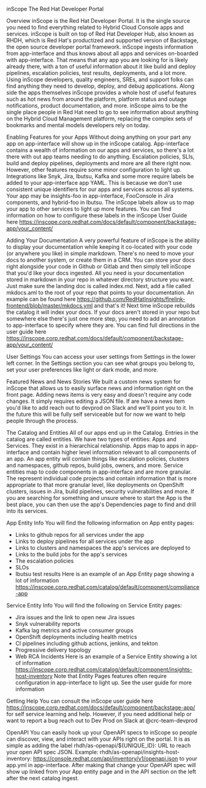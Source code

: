inScope The Red Hat Developer Portal

Overview
inScope is the Red Hat Developer Portal. It is the single source you need to find everything related to Hybrid Cloud Console apps and services. inScope is built on top of Red Hat Developer Hub, also known as RHDH, which is Red Hat's productized and supported version of Backstage, the open source developer portal framework. inScope ingests information from app-interface and thus knows about all apps and services on-boarded with app-interface. That means that any app you are looking for is likely already there, with a ton of useful information about it like build and deploy pipelines, escalation policies, test results, deployments, and a lot more. Using inScope developers, quality engineers, SREs, and support folks can find anything they need to develop, deploy, and debug applications. Along side the apps themselves inScope provides a whole host of useful features such as hot news from around the platform, platform status and outage notifications, product documentation, and more. inScope aims to be the single place people in Red Hat need to go to see information about anything on the Hybrid Cloud Management platform, replacing the complex sets of bookmarks and mental models developers rely on today.

Enabling Features for your Apps
Without doing anything on your part any app on app-interface will show up in the inScope catalog. App-interface contains a wealth of information on our apps and services, so there's a lot there with out app teams needing to do anything. Escalation policies, SLIs, build and deploy pipelines, deployments and more are all there right now. However, other features require some minor configuration to light up. Integrations like Snyk, Jira, Ibutsu, Kafka and some more require labels be added to your app-interface app YAML. This is because we don't use consistent unique identifiers for our apps and services across all systems. Your app may be insights-foo in app-interface, FooConsole in Jira components, and hybrid-foo in Ibutsu. The inScope labels allow us to map your app to other services to light up more features. You can find information on how to configure these labels in the inScope User Guide here https://inscope.corp.redhat.com/docs/default/component/backstage-app/your_content/

Adding Your Documentation
A very powerful feature of inScope is the ability to display your documentation while keeping it co-located with your code (or anywhere you like) in simple markdown. There's no need to move your docs to another system, or create them in a CRM. You can store your docs right alongside your code in Github or Gitlab and then simply tell inScope that you'd like your docs ingested. All you need is your documentation stored in markdown in your repo in whatever directory structure you want. Just make sure the landing doc is called index.md. Next, add a file called mkdocs.aml to the root of your repo that points to your documentation. An example can be found here https://github.com/RedHatInsights/firelink-frontend/blob/master/mkdocs.yml and that's it! Next time inScope rebuilds the catalog it will index your docs. If your docs aren't stored in your repo but somewhere else there's just one more step, you need to add an annotation to app-interface to specify where they are. You can find full directions in the user guide here https://inscope.corp.redhat.com/docs/default/component/backstage-app/your_content/

User Settings
You can access your user settings from Settings in the lower left corner. In the Settings section you can see what groups you belong to, set your user preferences like light or dark mode, and more.

Featured News and News Stories
We built a custom news system for inScope that allows us to easily surface news and information right on the front page. Adding news items is very easy and doesn't require any code changes. It simply requires editing a JSON file. If are have a news item you'd like to add reach out to devprod on Slack and we'll point you to it. In the future this will be fully self serviceable but for now we want to help people through the process.

The Catalog and Entities
All of our apps end up in the Catalog. Entries in the catalog are called entities. We have two types of entities: Apps and Services. They exist in a hierarchical relationship. Apps map to apps in app-interface and contain higher level information relevant to all components of an app. An app entity will contain things like escalation policies, clusters and namespaces, github repos, build jobs, owners, and more. Service entities map to code components in app-interface and are more granular. The represent individual code projects and contain information that is more appropriate to that more granular level, like deployments on OpenShift clusters, issues in Jira, build pipelines, security vulnerabilities and more. If you are searching for something and unsure where to start the App is the best place, you can then use the app's Dependencies page to find and drill into its services.

App Entity Info
You will find the following information on App entity pages:
* Links to github repos for all services under the app
* Links to deploy pipelines for all services under the app
* Links to clusters and namespaces the app's services are deployed to 
* Links to the build jobs for the app's services
* The escalation policies
* SLOs 
* Ibutsu test results
Here is an example of an App Entity page showing a lot of information https://inscope.corp.redhat.com/catalog/default/component/compliance-app

Service Entity Info
You will find the following on Service Entity pages:
* Jira issues and the link to open new Jira issues
* Snyk vulnerability reports
* Kafka lag metrics and active consumer groups
* OpenShift deployments including health metrics
* CI pipelines including github actions, jenkins, and tekton
* Progressive delivery topology
* Web RCA Incidents
Here is an example of a Service Entity showing a lot of information https://inscope.corp.redhat.com/catalog/default/component/insights-host-inventory
Note that Entity Pages features often require configuration in app-interface to light up. See the user guide for more information

Getting Help
You can consult the inScope user guide here https://inscope.corp.redhat.com/docs/default/component/backstage-app/ for self service learning and help. However, if you need additional help or want to report a bug reach out to Dev Prod on Slack at @crc-team-devprod

OpenAPI
You can easily hook up your OpenAPI specs to inScope so people can discover, view, and interact with your APIs right on the portal. It is as simple as adding the label rhdh/as-openapi/${UNIQUE_ID}: URL to reach your open API spec JSON. Example: rhdh/as-openapi/insights-host-inventory: https://console.redhat.com/api/inventory/v1/openapi.json to your app.yml in app-interface. After making that change your OpenAPI spec will show up linked from your App entity page and in the API section on the left after the next catalog ingest.

